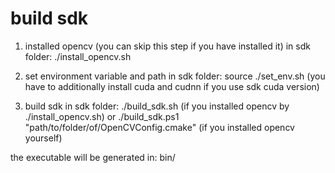 # build sdk

1. installed opencv (you can skip this step if you have installed it)
in sdk folder:
./install_opencv.sh

2. set environment variable and path
in sdk folder:
source ./set_env.sh
(you have to additionally install cuda and cudnn if you use sdk cuda version)

3. build sdk
in sdk folder:
./build_sdk.sh (if you installed opencv by ./install_opencv.sh)
or
./build_sdk.ps1 "path/to/folder/of/OpenCVConfig.cmake" (if you installed opencv yourself)

the executable will be generated in:
bin/
